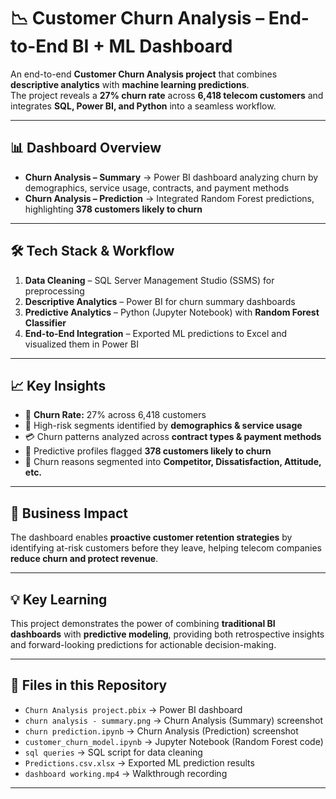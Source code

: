 # 📉 Customer Churn Analysis – End-to-End BI + ML Dashboard

An end-to-end **Customer Churn Analysis project** that combines **descriptive analytics** with **machine learning predictions**.  
The project reveals a **27% churn rate** across **6,418 telecom customers** and integrates **SQL, Power BI, and Python** into a seamless workflow.  

---

## 📊 Dashboard Overview
- **Churn Analysis – Summary** → Power BI dashboard analyzing churn by demographics, service usage, contracts, and payment methods  
- **Churn Analysis – Prediction** → Integrated Random Forest predictions, highlighting **378 customers likely to churn**  

---

## 🛠️ Tech Stack & Workflow
1. **Data Cleaning** – SQL Server Management Studio (SSMS) for preprocessing  
2. **Descriptive Analytics** – Power BI for churn summary dashboards  
3. **Predictive Analytics** – Python (Jupyter Notebook) with **Random Forest Classifier**  
4. **End-to-End Integration** – Exported ML predictions to Excel and visualized them in Power BI  

---

## 📈 Key Insights
- 📌 **Churn Rate:** 27% across 6,418 customers  
- 👥 High-risk segments identified by **demographics & service usage**  
- 💳 Churn patterns analyzed across **contract types & payment methods**  
- 🔮 Predictive profiles flagged **378 customers likely to churn**  
- 📂 Churn reasons segmented into **Competitor, Dissatisfaction, Attitude, etc.**  

---

## 🎯 Business Impact
The dashboard enables **proactive customer retention strategies** by identifying at-risk customers before they leave, helping telecom companies **reduce churn and protect revenue**.  

---

## 💡 Key Learning
This project demonstrates the power of combining **traditional BI dashboards** with **predictive modeling**, providing both retrospective insights and forward-looking predictions for actionable decision-making.  

---

## 📂 Files in this Repository
- `Churn Analysis project.pbix` → Power BI dashboard  
- `churn analysis - summary.png` → Churn Analysis (Summary) screenshot  
- `churn prediction.ipynb` → Churn Analysis (Prediction) screenshot  
- `customer_churn_model.ipynb` → Jupyter Notebook (Random Forest code)  
- `sql queries` → SQL script for data cleaning  
- `Predictions.csv.xlsx` → Exported ML prediction results  
- `dashboard working.mp4` → Walkthrough recording  

---
